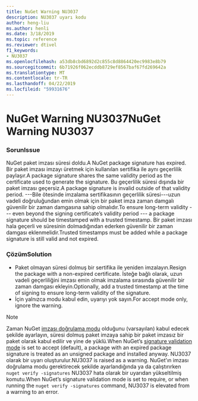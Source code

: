 ```yaml
---
title: NuGet Warning NU3037
description: NU3037 uyarı kodu
author: heng-liu
ms.author: henli
ms.date: 3/18/2019
ms.topic: reference
ms.reviewer: dtivel
f1_keywords:
- NU3037
ms.openlocfilehash: a53db8cbd6892d2c855c8d8864420ec9983e8b79
ms.sourcegitcommit: 6b71926f062ecddb8729ef8567baf67fd269642a
ms.translationtype: MT
ms.contentlocale: tr-TR
ms.lasthandoff: 04/22/2019
ms.locfileid: "59931676"
---
```

# <a name="nuget-warning-nu3037"></a><span data-ttu-id="0b721-103">NuGet Warning NU3037</span><span class="sxs-lookup"><span data-stu-id="0b721-103">NuGet Warning NU3037</span></span>

### <a name="issue"></a><span data-ttu-id="0b721-104">Sorun</span><span class="sxs-lookup"><span data-stu-id="0b721-104">Issue</span></span>

<span data-ttu-id="0b721-105">NuGet paket imzası süresi doldu.</span><span class="sxs-lookup"><span data-stu-id="0b721-105">A NuGet package signature has expired.</span></span>
<span data-ttu-id="0b721-106">Bir paket imzası imzayı üretmek için kullanılan sertifika ile aynı geçerlilik paylaşır.</span><span class="sxs-lookup"><span data-stu-id="0b721-106">A package signature shares the same validity period as the certificate used to generate the signature.</span></span> <span data-ttu-id="0b721-107">Bu geçerlilik süresi dışında bir paket imzası geçersiz.</span><span class="sxs-lookup"><span data-stu-id="0b721-107">A package signature is invalid outside of that validity period.</span></span>
<span data-ttu-id="0b721-108">---Bile ötesinde imzalama sertifikasının geçerlilik süresi---uzun vadeli doğruluğundan emin olmak için bir paket imza zaman damgalı güvenilir bir zaman damgasına sahip olmalıdır.</span><span class="sxs-lookup"><span data-stu-id="0b721-108">To ensure long-term validity --- even beyond the signing certificate’s validity period --- a package signature should be timestamped with a trusted timestamp.</span></span> <span data-ttu-id="0b721-109">Bir paket imzası hala geçerli ve süresinin dolmadığından ederken güvenilir bir zaman damgası eklenmelidir.</span><span class="sxs-lookup"><span data-stu-id="0b721-109">Trusted timestamps must be added while a package signature is still valid and not expired.</span></span>


### <a name="solution"></a><span data-ttu-id="0b721-110">Çözüm</span><span class="sxs-lookup"><span data-stu-id="0b721-110">Solution</span></span>

* <span data-ttu-id="0b721-111">Paket olmayan süresi dolmuş bir sertifika ile yeniden imzalayın.</span><span class="sxs-lookup"><span data-stu-id="0b721-111">Resign the package with a non-expired certificate.</span></span> <span data-ttu-id="0b721-112">İsteğe bağlı olarak, uzun vadeli geçerliliğini imzası emin olmak imzalama sırasında güvenilir bir zaman damgası ekleyin.</span><span class="sxs-lookup"><span data-stu-id="0b721-112">Optionally, add a trusted timestamp at the time of signing to ensure long-term validity of the signature.</span></span>
* <span data-ttu-id="0b721-113">İçin yalnızca modu kabul edin, uyarıyı yok sayın.</span><span class="sxs-lookup"><span data-stu-id="0b721-113">For accept mode only, ignore the warning.</span></span>

> [!Note]
> <span data-ttu-id="0b721-114">Zaman NuGet [imzası doğrulama modu](https://docs.microsoft.com/en-us/nuget/consume-packages/installing-signed-packages#configure-package-signature-requirements) olduğunu (varsayılan) kabul edecek şekilde ayarlayın, süresi dolmuş paket imzaya sahip bir paket imzasız bir paket olarak kabul edilir ve yine de yüklü.</span><span class="sxs-lookup"><span data-stu-id="0b721-114">When NuGet’s [signature validation mode](https://docs.microsoft.com/en-us/nuget/consume-packages/installing-signed-packages#configure-package-signature-requirements) is set to accept (default), a package with an expired package signature is treated as an unsigned package and installed anyway.</span></span> <span data-ttu-id="0b721-115">NU3037 olarak bir uyarı oluşturulur.</span><span class="sxs-lookup"><span data-stu-id="0b721-115">NU3037 is raised as a warning.</span></span> <span data-ttu-id="0b721-116">NuGet'ın imzası doğrulama modu gerektirecek şekilde ayarlandığında ya da çalıştırırken `nuget verify -signatures` NU3037 hata olarak bir uyarıdan yükseltilmiş komutu.</span><span class="sxs-lookup"><span data-stu-id="0b721-116">When NuGet’s signature validation mode is set to require, or when running the `nuget verify -signatures` command, NU3037 is elevated from a warning to an error.</span></span> 
